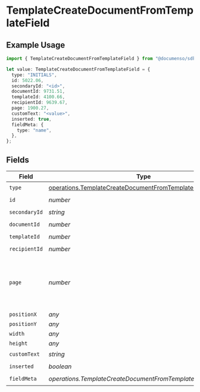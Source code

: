 # TemplateCreateDocumentFromTemplateField

## Example Usage

```typescript
import { TemplateCreateDocumentFromTemplateField } from "@documenso/sdk-typescript/models/operations";

let value: TemplateCreateDocumentFromTemplateField = {
  type: "INITIALS",
  id: 5022.06,
  secondaryId: "<id>",
  documentId: 9731.51,
  templateId: 4100.66,
  recipientId: 9639.67,
  page: 1900.27,
  customText: "<value>",
  inserted: true,
  fieldMeta: {
    type: "name",
  },
};
```

## Fields

| Field                                                                                                                            | Type                                                                                                                             | Required                                                                                                                         | Description                                                                                                                      |
| -------------------------------------------------------------------------------------------------------------------------------- | -------------------------------------------------------------------------------------------------------------------------------- | -------------------------------------------------------------------------------------------------------------------------------- | -------------------------------------------------------------------------------------------------------------------------------- |
| `type`                                                                                                                           | [operations.TemplateCreateDocumentFromTemplateFieldType](../../models/operations/templatecreatedocumentfromtemplatefieldtype.md) | :heavy_check_mark:                                                                                                               | N/A                                                                                                                              |
| `id`                                                                                                                             | *number*                                                                                                                         | :heavy_check_mark:                                                                                                               | N/A                                                                                                                              |
| `secondaryId`                                                                                                                    | *string*                                                                                                                         | :heavy_check_mark:                                                                                                               | N/A                                                                                                                              |
| `documentId`                                                                                                                     | *number*                                                                                                                         | :heavy_check_mark:                                                                                                               | N/A                                                                                                                              |
| `templateId`                                                                                                                     | *number*                                                                                                                         | :heavy_check_mark:                                                                                                               | N/A                                                                                                                              |
| `recipientId`                                                                                                                    | *number*                                                                                                                         | :heavy_check_mark:                                                                                                               | N/A                                                                                                                              |
| `page`                                                                                                                           | *number*                                                                                                                         | :heavy_check_mark:                                                                                                               | The page number of the field on the document. Starts from 1.                                                                     |
| `positionX`                                                                                                                      | *any*                                                                                                                            | :heavy_minus_sign:                                                                                                               | N/A                                                                                                                              |
| `positionY`                                                                                                                      | *any*                                                                                                                            | :heavy_minus_sign:                                                                                                               | N/A                                                                                                                              |
| `width`                                                                                                                          | *any*                                                                                                                            | :heavy_minus_sign:                                                                                                               | N/A                                                                                                                              |
| `height`                                                                                                                         | *any*                                                                                                                            | :heavy_minus_sign:                                                                                                               | N/A                                                                                                                              |
| `customText`                                                                                                                     | *string*                                                                                                                         | :heavy_check_mark:                                                                                                               | N/A                                                                                                                              |
| `inserted`                                                                                                                       | *boolean*                                                                                                                        | :heavy_check_mark:                                                                                                               | N/A                                                                                                                              |
| `fieldMeta`                                                                                                                      | *operations.TemplateCreateDocumentFromTemplateFieldMetaUnion*                                                                    | :heavy_check_mark:                                                                                                               | N/A                                                                                                                              |
